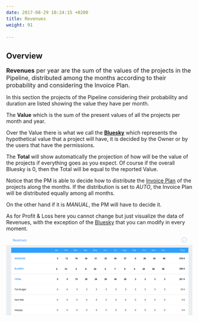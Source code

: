 ```yaml
---
date: 2017-08-29 10:24:15 +0200
title: Revenues
weight: 91

---
```



## Overview

<span style="font-size: 1rem;"><b>Revenues</b>&nbsp;per year are the sum of the values of the projects in the Pipeline,&nbsp;</span><span style="font-size: 1rem;">distributed among the months&nbsp;</span><span style="font-size: 1rem;">according to their probability and considering the Invoice Plan. &nbsp;</span>

In this section the projects of the Pipeline considering their probability and duration are listed showing the value they have per month.

The **Value** which is the sum of the present values of all the projects per month and year.

Over the Value there is what we call the **[Bluesky](http://support.wethod.com/glossary/index/#bluesky)** which represents the hypothetical value that a project will have, it is decided by the Owner or by the users that have the permissions.

The **Total** will show automatically the projection of how will be the value of the projects if everything goes as you expect. Of course if the overall Bluesky is 0, then the Total will be equal to the reported Value.

Notice that the PM is able to decide how to distribute the [Invoice Plan](http://support.wethod.com/pipeline/index/#invoice-plan) of the projects along the months. If the distribution is set to *AUTO*, the Invoice Plan will be distributed equally among all months.

On the other hand if it is *MANUAL*, the PM will have to decide it.

As for Profit & Loss here you cannot change but just visualize the data of Revenues, with the exception of the [Bluesky](http://support.wethod.com/glossary/index/#bluesky) that you can modify in every moment.

![](/uploads/2017/08/29/Reveues%20.png)

